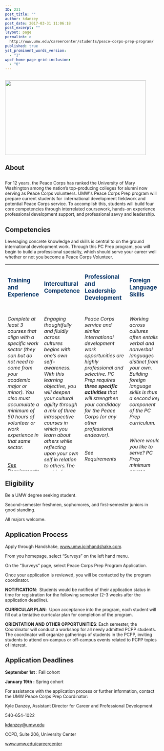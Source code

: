 ```yaml
---
ID: 231
post_title: ""
author: kdanzey
post_date: 2017-03-31 11:06:18
post_excerpt: ""
layout: page
permalink: >
  http://www.umw.edu/careercenter/students/peace-corps-prep-program/
published: true
yst_prominent_words_version:
  - "1"
wpcf-home-page-grid-inclusion:
  - "0"
---
```

<h2></h2>
<h2><strong><img class=" wp-image-235 alignright" src="http://www.umw.edu/careercenter/wp-content/uploads/sites/41/2017/03/PeaceCorpsPrep-1-300x159.jpg" alt="" width="461" height="244" /></strong></h2>
<h2><strong>About</strong></h2>
<h2></h2>
<h2></h2>
<h2></h2>
For 12 years, the Peace Corps has ranked the University of Mary Washington among the nation’s top-producing colleges for alumni now serving as Peace Corps volunteers. UMW's Peace Corps Prep program will prepare current students for  international development fieldwork and potential Peace Corps service. To accomplish this, students will build four core competencies through interrelated coursework, hands-on experience professional development support, and professional savvy and leadership.
<h2><strong>Competencies
</strong></h2>
Leveraging concrete knowledge and skills is central to on the ground international development work. Through this PC Prep program, you will begin to build a professional specialty, which should serve your career well whether or not you become a Peace Corps Volunteer.
<table style="height: 674px" width="1677">
<tbody>
<tr>
<td width="229">
<h3 style="text-align: left"><span style="color: #003366"><strong>Training and Experience</strong></span></h3>
</td>
<td width="229">
<h3 style="text-align: left"><strong><span style="color: #003366">Intercultural Competence</span></strong></h3>
</td>
<td width="229">
<h3 style="text-align: left"><span style="color: #003366"><strong>Professional and Leadership Development</strong></span></h3>
</td>
<td width="229">
<h3 style="text-align: left"><span style="color: #003366"><strong>Foreign Language Skills</strong></span></h3>
</td>
</tr>
<tr>
<td style="vertical-align: top">
<h6>Complete at least 3 courses that align with a specific work sector (they can but do not need to come from your academic major or minor). You also must accumulate a minimum of 50 hours of volunteer or work experience in that same sector.</h6>
<h6><a href="https://www.umw.edu/careercenter/students/peace-corps-prep-program/training-experience/">See Requirements</a></h6>
<h6>Sectors:</h6>
<h6>Education</h6>
<h6>Health</h6>
<h6>Environment</h6>
<h6>Agriculture</h6>
<h6>Youth in Development</h6>
<h6>Community Economic Development</h6>
</td>
<td style="vertical-align: top">
<h6>Engaging thoughtfully and fluidly across cultures   begins with one’s own self-awareness. With this learning objective, you will deepen your cultural    agility through a mix of three introspective courses in which you learn about others while reflecting  upon your own self in relation to others.The goal is for you to build your capacity to shift perspective and behavior around relevant cultural differences.</h6>
<h6>See Rquirements</h6>
<h6>You’ll take at least 1 of these core courses:</h6>
<h6>WGST 101 – Introduction to Women’s Studies</h6>
<h6>SOCG 155 – Social Issues ANTH 101 – Introduction to Cultural and Social Anthropology IDIS 203 – Introduction to Ethnic Studies</h6>
</td>
<td style="vertical-align: top">
<h6>Peace Corps service and similar international development work opportunities are highly professional and selective. PC Prep requires <b>three specific activities </b>that will strengthen your candidacy for the Peace Corps (or any other professional endeavor).</h6>
<h6>See Requirements</h6>
<ul>
 	<li>
<h6>Have your resume critiqued by someone in the Center for Career and Professional Development.</h6>
</li>
 	<li>
<h6>Attend a workshop or class on interview skills at the Center for Career and Professional Development</h6>
</li>
 	<li>
<h6>Develop at least one significant leadership experience and be prepared to discuss it thoughtfully. For example, organizing a campus event, leading a work or volunteer project, or serving on the executive board of a student organization.</h6>
</li>
 	<li>
<h6>Participation in one of UMW’s formal leadership programs organized through the Center for Honor, Leadership, and Service. For example, the Horizons Program offers students the opportunity to develop as individuals, leaders and scholars over the course of their college experience. The Program has three required components (educational, experiential, and reflection) which can be completed in several different ways. Students build foundations through engagement with the community, discover ways in which the individual can contribute to others, and explore ways in which they are empowered to make positive changes in the world.</h6>
</li>
</ul>
</td>
<td style="vertical-align: top">
<h6>Working across cultures often entails verbal and nonverbal languages distinct from your own. Building foreign language skills is thus a second key component of the PC Prep curriculum.</h6>
<h6><i>Where would you like to serve? </i>PC Prep minimum course requirements align with those needed by applicants to the Peace Corps itself, which vary by linguistic region.</h6>
<h6>See Requirements</h6>
<h6>Spanish-speaking countries: two 200-level courses.</h6>
<h6>French-speaking countries: one 200-level course in any Romance Language.</h6>
<h6>Everywhere else no explicit requirements, but language skills are a plus.</h6>
&nbsp;</td>
</tr>
</tbody>
</table>
<h2><strong>Eligibility</strong></h2>
Be a UMW degree seeking student.

Second-semester freshmen, sophomores, and first-semester juniors in good standing.

All majors welcome.
<h2><strong>Application Process</strong></h2>
Apply through Handshake, <a href="http://www.umw.joinhandshake.com">www.umw.joinhandshake.com</a>.

From you homepage, select “Surveys” on the left hand menu.

On the “Surveys” page, select Peace Corps Prep Program Application.

Once your application is reviewed, you will be contacted by the program coordinator.

<strong>NOTIFICATION</strong>:  Students would be notified of their application status in time for registration for the following semester (2-3 weeks after the application deadline).

<strong>CURRICULAR PLAN</strong>:  Upon acceptance into the program, each student will fill out a tentative curricular plan for completion of the program.

<strong>ORIENTATION AND OTHER OPPORTUNITIES</strong>: Each semester, the Coordinator will conduct a workshop for all newly admitted PCPP students. The coordinator will organize gatherings of students in the PCPP, inviting students to attend on-campus or off-campus events related to PCPP topics of interest.
<h2><strong>Application Deadlines
</strong></h2>
<strong>September 1st</strong> : Fall cohort

<strong>January 19th :</strong> Spring cohort

For assistance with the application process or further information, contact the UMW Peace Corps Prep Coordinator:

Kyle Danzey, Assistant Director for Career and Professional Development

540-654-1022

<a href="mailto:kdanzey@umw.edu">kdanzey@umw.edu</a>

CCPD, Suite 206, University Center

<a href="http://www.umw.edu/careercenter">www.umw.edu/careercenter</a>